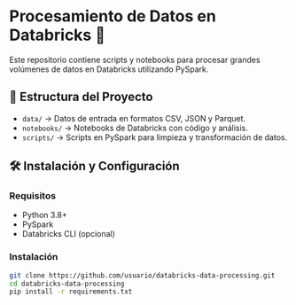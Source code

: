 # Procesamiento de Datos en Databricks 🚀

Este repositorio contiene scripts y notebooks para procesar grandes volúmenes de datos en Databricks utilizando PySpark.

## 📂 Estructura del Proyecto
- `data/` → Datos de entrada en formatos CSV, JSON y Parquet.
- `notebooks/` → Notebooks de Databricks con código y análisis.
- `scripts/` → Scripts en PySpark para limpieza y transformación de datos.

## 🛠 Instalación y Configuración
### Requisitos
- Python 3.8+
- PySpark
- Databricks CLI (opcional)

### Instalación
```bash
git clone https://github.com/usuario/databricks-data-processing.git
cd databricks-data-processing
pip install -r requirements.txt
